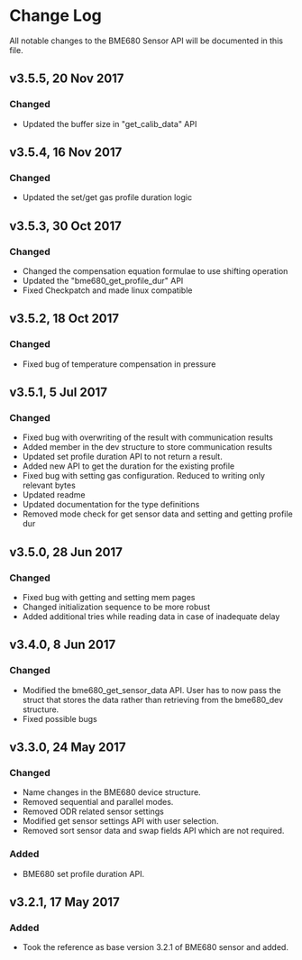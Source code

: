 # Change Log
All notable changes to the BME680 Sensor API will be documented in this file.

## v3.5.5, 20 Nov 2017
### Changed
 - Updated the buffer size in "get_calib_data" API

## v3.5.4, 16 Nov 2017
### Changed
 - Updated the set/get gas profile duration logic

## v3.5.3, 30 Oct 2017
### Changed
 - Changed the compensation equation formulae to use shifting operation
 - Updated the "bme680_get_profile_dur" API
 - Fixed Checkpatch and made linux compatible

## v3.5.2, 18 Oct 2017
### Changed
 - Fixed bug of temperature compensation in pressure
 
## v3.5.1, 5 Jul 2017
### Changed
 - Fixed bug with overwriting of the result with communication results
 - Added member in the dev structure to store communication results
 - Updated set profile duration API to not return a result.
 - Added new API to get the duration for the existing profile
 - Fixed bug with setting gas configuration. Reduced to writing only relevant bytes
 - Updated readme
 - Updated documentation for the type definitions
 - Removed mode check for get sensor data and setting and getting profile dur
 
## v3.5.0, 28 Jun 2017
### Changed
- Fixed bug with getting and setting mem pages
- Changed initialization sequence to be more robust
- Added additional tries while reading data in case of inadequate delay

## v3.4.0, 8 Jun 2017
### Changed
- Modified the bme680_get_sensor_data API. User has to now pass the struct that stores the data rather than retrieving from the bme680_dev structure.
- Fixed possible bugs

## v3.3.0, 24 May 2017
### Changed
- Name changes in the BME680 device structure.
- Removed sequential and parallel modes.
- Removed ODR related sensor settings
- Modified get sensor settings API with user selection.
- Removed sort sensor data and swap fields API which are not required.

### Added
- BME680 set profile duration API.

## v3.2.1, 17 May 2017
### Added
- Took the reference as base version 3.2.1 of BME680 sensor and added.